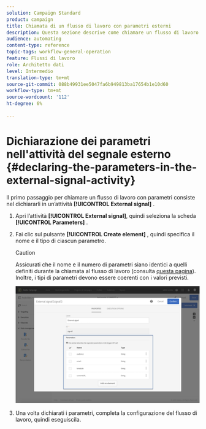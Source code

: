 ```yaml
---
solution: Campaign Standard
product: campaign
title: Chiamata di un flusso di lavoro con parametri esterni
description: Questa sezione descrive come chiamare un flusso di lavoro con parametri esterni.
audience: automating
content-type: reference
topic-tags: workflow-general-operation
feature: Flussi di lavoro
role: Architetto dati
level: Intermedio
translation-type: tm+mt
source-git-commit: 088b49931ee5047fa6b949813ba17654b1e10d60
workflow-type: tm+mt
source-wordcount: '112'
ht-degree: 6%

---
```



# Dichiarazione dei parametri nell&#39;attività del segnale esterno {#declaring-the-parameters-in-the-external-signal-activity}

Il primo passaggio per chiamare un flusso di lavoro con parametri consiste nel dichiararli in un’attività **[!UICONTROL External signal]** .

1. Apri l’attività **[!UICONTROL External signal]**, quindi seleziona la scheda **[!UICONTROL Parameters]** .
1. Fai clic sul pulsante **[!UICONTROL Create element]** , quindi specifica il nome e il tipo di ciascun parametro.

   >[!CAUTION]
   >
   >Assicurati che il nome e il numero di parametri siano identici a quelli definiti durante la chiamata al flusso di lavoro (consulta [questa pagina](../../automating/using/defining-parameters-calling-workflow.md)). Inoltre, i tipi di parametri devono essere coerenti con i valori previsti.

   ![](assets/extsignal_declaringparameters_1.png)

1. Una volta dichiarati i parametri, completa la configurazione del flusso di lavoro, quindi eseguiscila.
